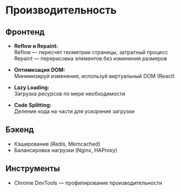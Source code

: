 # Производительность

## Фронтенд
- **Reflow и Repaint:**  
  Reflow — пересчет геометрии страницы, затратный процесс  
  Repaint — перерисовка элементов без изменения размеров

- **Оптимизация DOM:**  
  Минимизируй изменения, используй виртуальный DOM (React)

- **Lazy Loading:**  
  Загрузка ресурсов по мере необходимости

- **Code Splitting:**  
  Деление кода на части для ускорения загрузки

## Бэкенд
- Кэширование (Redis, Memcached)  
- Балансировка нагрузки (Nginx, HAProxy)

## Инструменты
- Chrome DevTools — профилирование производительности